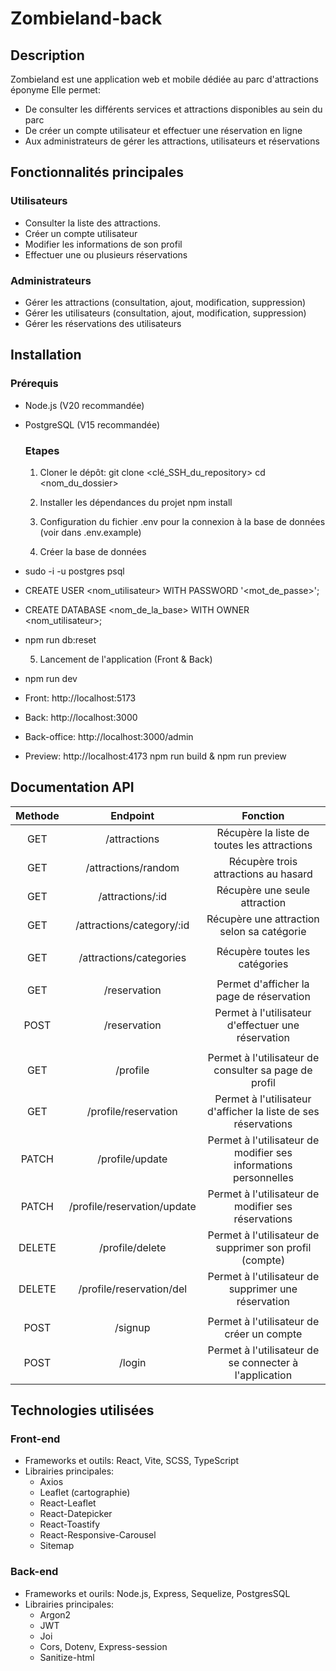# Zombieland-back

## Description

Zombieland est une application web et mobile dédiée au parc d'attractions éponyme
Elle permet:
- De consulter les différents services et attractions disponibles au sein du parc
- De créer un compte utilisateur et effectuer une réservation en ligne
- Aux administrateurs de gérer les attractions, utilisateurs et réservations

## Fonctionnalités principales

### Utilisateurs
- Consulter la liste des attractions.
- Créer un compte utilisateur
- Modifier les informations de son profil
- Effectuer une ou plusieurs réservations

### Administrateurs
- Gérer les attractions (consultation, ajout, modification, suppression)
- Gérer les utilisateurs (consultation, ajout, modification, suppression)
- Gérer les réservations des utilisateurs



## Installation

### Prérequis
- Node.js (V20 recommandée)
- PostgreSQL (V15 recommandée)
  
  ### Etapes
  1. Cloner le dépôt: 
      git clone <clé_SSH_du_repository>
      cd <nom_du_dossier>

  2. Installer les dépendances du projet
      npm install

  3. Configuration du fichier .env pour la connexion à la base de données (voir dans .env.example)
  4. Créer la base de données
- sudo -i -u postgres psql
- CREATE USER <nom_utilisateur> WITH PASSWORD '<mot_de_passe>';
- CREATE DATABASE <nom_de_la_base> WITH OWNER <nom_utilisateur>;
- npm run db:reset

  5. Lancement de l'application (Front & Back)
- npm run dev
- Front: http://localhost:5173
- Back: http://localhost:3000
- Back-office: http://localhost:3000/admin
- Preview: http://localhost:4173 npm run build & npm run preview

## Documentation API

 | Methode | Endpoint                     | Fonction                                                            |
 |:-------:|:----------------------------:|:-------------------------------------------------------------------:|
 | GET     |  /attractions                |  Récupère la liste de toutes les attractions                        |
 | GET     |  /attractions/random         |  Récupère trois attractions au hasard                               |
 | GET     |  /attractions/:id            |  Récupère une seule attraction                                      | 
 | GET     |  /attractions/category/:id   |  Récupère une attraction selon sa catégorie                         |
 |         |                              |                                                                     |
 | GET     |  /attractions/categories     |   Récupère toutes les catégories                                    |
 |         |                              |                                                                     |
 | GET     |  /reservation                |  Permet d'afficher la page de réservation                           |
 | POST    |  /reservation                |  Permet à l'utilisateur d'effectuer une réservation                 |
 |         |                              |                                                                     |
 | GET     |  /profile                    |  Permet à l'utilisateur de consulter sa page de profil              |
 | GET     |  /profile/reservation        |  Permet à l'utilisateur d'afficher la liste de ses réservations     |
 | PATCH   |  /profile/update             |  Permet à l'utilisateur de modifier ses informations personnelles   | 
 | PATCH   |  /profile/reservation/update |  Permet à l'utilisateur de modifier ses réservations                |
 | DELETE  |  /profile/delete             |  Permet à l'utilisateur de supprimer son profil (compte)            |
 | DELETE  |  /profile/reservation/del    |  Permet à l'utilisateur de supprimer une réservation                |
 |         |                              |                                                                     |
 | POST    |  /signup                     |  Permet à l'utilisateur de créer un compte                          |
 | POST    |  /login                      |  Permet à l'utilisateur de se connecter à l'application             |


## Technologies utilisées
### Front-end
- Frameworks et outils: React, Vite, SCSS, TypeScript
- Librairies principales:
    * Axios
    * Leaflet (cartographie)
    * React-Leaflet
    * React-Datepicker
    * React-Toastify
    * React-Responsive-Carousel
    * Sitemap

### Back-end
- Frameworks et ourils: Node.js, Express, Sequelize, PostgresSQL
- Librairies principales:
    * Argon2
    * JWT
    * Joi
    * Cors, Dotenv, Express-session
    * Sanitize-html

 

    

